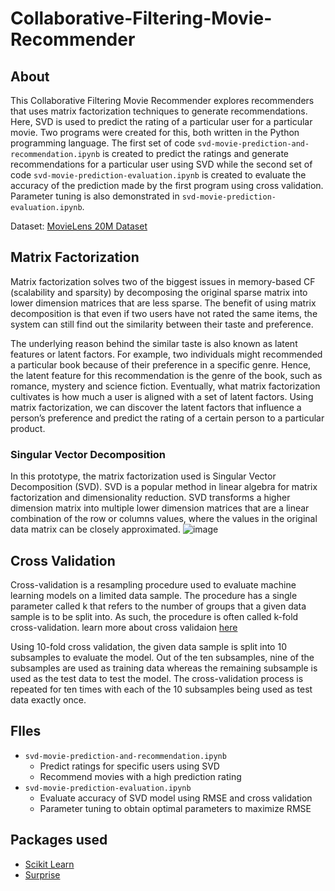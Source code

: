 # Collaborative-Filtering-Movie-Recommender

## About  
This Collaborative Filtering Movie Recommender explores recommenders that uses matrix factorization techniques to generate recommendations. Here, SVD is used to predict the rating of a particular user for a particular movie. Two programs were created for this, both written in the Python programming language. The first set of code ```svd-movie-prediction-and-recommendation.ipynb``` is created to predict the ratings and generate recommendations for a particular user using SVD while the second set of code ```svd-movie-prediction-evaluation.ipynb``` is created to evaluate the accuracy of the prediction made by the first program using cross validation. Parameter tuning is also demonstrated in ```svd-movie-prediction-evaluation.ipynb```.

Dataset: [MovieLens 20M Dataset](https://www.kaggle.com/grouplens/movielens-20m-dataset)

## Matrix Factorization
Matrix factorization solves two of the biggest issues in memory-based CF (scalability and sparsity) by decomposing the original sparse matrix into lower dimension matrices that are less sparse. The benefit of using matrix decomposition is that even if two users have not rated the same items, the system can still find out the similarity between their taste and preference. 

The underlying reason behind the similar taste is also known as latent features or latent factors. For example, two individuals might recommended a particular book because of their preference in a specific genre. Hence, the latent feature for this recommendation is the genre of the book, such as romance, mystery and science fiction. Eventually, what matrix factorization cultivates is how much a user is aligned with a set of latent factors. Using matrix factorization, we can discover the latent factors that influence a person’s preference and predict the rating of a certain person to a particular product. 

### Singular Vector Decomposition
In this prototype, the matrix factorization used is Singular Vector Decomposition (SVD). SVD is a popular method in linear algebra for matrix factorization and dimensionality reduction. SVD transforms a higher dimension matrix into multiple lower dimension matrices that are a linear combination of the row or columns values, where the values in the original data matrix can be closely approximated.
![image](https://user-images.githubusercontent.com/65379600/131359168-65ae5f58-86ff-46a3-85ff-32ea687ad611.png)

## Cross Validation 
Cross-validation is a resampling procedure used to evaluate machine learning models on a limited data sample. The procedure has a single parameter called k that refers to the number of groups that a given data sample is to be split into. As such, the procedure is often called k-fold cross-validation. learn more about cross validaion [here](https://machinelearningmastery.com/k-fold-cross-validation/#:~:text=Cross%2Dvalidation%20is%20a%20resampling,k%2Dfold%20cross%2Dvalidation.)

Using 10-fold cross validation, the given data sample is split into 10 subsamples to evaluate the model. Out of the ten subsamples, nine of the subsamples are used as training data whereas the remaining subsample is used as the test data to test the model. The cross-validation process is repeated for ten times with each of the 10 subsamples being used as test data exactly once. 

## FIles
* ```svd-movie-prediction-and-recommendation.ipynb```   
  * Predict ratings for specific users using SVD   
  * Recommend movies with a high prediction rating    
* ```svd-movie-prediction-evaluation.ipynb```      
  * Evaluate accuracy of SVD model using RMSE and cross validation    
  * Parameter tuning to obtain optimal parameters to maximize RMSE    

## Packages used
* [Scikit Learn](https://scikit-learn.org/stable/)
* [Surprise](https://surprise.readthedocs.io/en/stable/)
